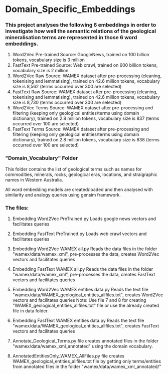 # Domain_Specific_Embeddings

### This project analyses the following 6 embeddings in order to investigate how well the semantic relations of the geological mineralisation terms are represented in those 6 word embeddings.

1. Word2Vec Pre-trained
   Source: GoogleNews, trained on 100 billion tokens, vocabulary size is 3 million
2. FastText Pre-trained
   Source: Web crawl, trained on 600 billion tokens, vocabulary size is 2 million
3. Word2Vec Raw
   Source: WAMEX dataset after pre-processing (cleaning, tokenising and lemmatising),
   trained on 42.6 million tokens,
   vocabulary size is 8,562 (terms occurred over 300 are selected)   
4. FastText Raw
   Source: WAMEX dataset after pre-processing (cleaning, tokenising and lemmatising),
   trained on 42.6 million tokens,
   vocabulary size is 8,730 (terms occurred over 300 are selected)
5. Word2Vec Terms
   Source: WAMEX dataset after pre-processing and filtering (keeping only geological entities/terms using domain dictionary),
   trained on 2.8 million tokens,
   vocabulary size is 837 (terms occurred over 100 are selected)
6. FastText Terms
   Source: WAMEX dataset after pre-processing and filtering (keeping only geological entities/terms  using domain dictionary),
   trained on 2.8 million tokens,
   vocabulary size is 838 (terms occurred over 100 are selected)
   
### "Domain_Vocabulary" Folder
This folder contains the list of geological terms such as names for commodities, minerals, rocks, geological eras, locations, and straigraphic names in Western Australia.

All word embedding models are created/loaded and then analysed with similarity and analogy queries using gensim framework.

### The files:
1. Embedding Word2Vec PreTrained.py
   Loads google news vectors and facilitates queries
   
2. Embedding FastText PreTrained.py
   Loads web crawl vectors and facilitates queries

3. Embedding Word2Vec WAMEX all.py
   Reads the data files in the folder "wamex/data/wamex_xml", pre-processes the data, creates Word2Vec vectors and facilitates queries

4. Embedding FastText WAMEX all.py
   Reads the data files in the folder "wamex/data/wamex_xml", pre-processes the data, creates FastText vectors and facilitates queries

5. Embedding Word2Vec WAMEX entities data.py
   Reads the text file "wamex/data/WAMEX_geological_entities_allfiles.txt", creates Word2Vec vectors and facilitates queries
   Note: Use file 7 and 8 for creating "WAMEX_geological_entities_allfiles.txt" file or use the already created file in data folder.
   
6. Embedding FastText WAMEX entities data.py
   Reads the text file "wamex/data/WAMEX_geological_entities_allfiles.txt", creates FastText vectors and facilitates queries

7. Annotate_Geological_Terms.py file creates annotated files in the folder "wamex/data/wamex_xml_annotated" using the domain vocabulary.
   
8. AnnotatedEntitiesOnly_WAMEX_AllFiles.py file creates WAMEX_geological_entities_allfiles.txt file
   by getting only terms/entities from annotated files in the folder "wamex/data/wamex_xml_annotated/"
   


